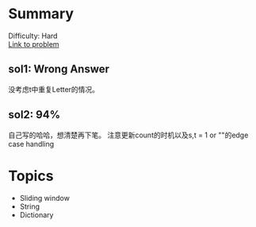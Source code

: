 # Summary
Difficulty: Hard<br/>
[Link to problem](https://leetcode.com/problems/minimum-window-substring/)<br/>
## sol1: Wrong Answer
没考虑t中重复Letter的情况。
## sol2: 94%
自己写的哈哈，想清楚再下笔。
注意更新count的时机以及s,t = 1 or ""的edge case handling
# Topics
- Sliding window
- String
- Dictionary
